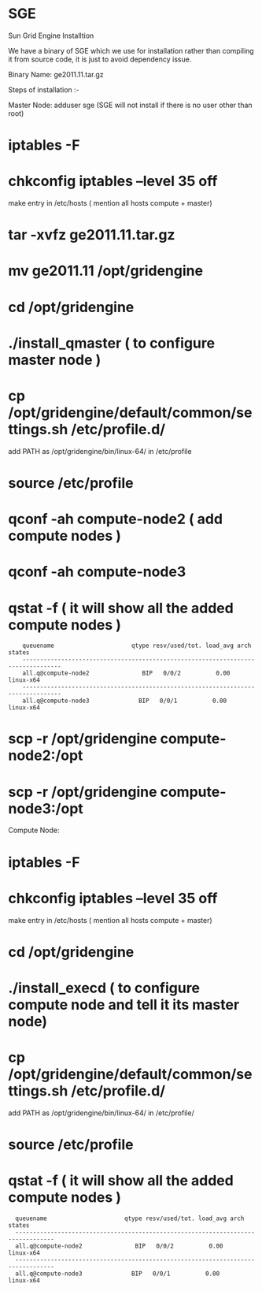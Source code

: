 SGE
===

Sun Grid Engine Installtion

We have a binary of SGE which we use for installation rather than compiling it from source code, it is just to avoid dependency issue.

Binary Name: ge2011.11.tar.gz


Steps of installation :-

Master Node:
 adduser sge (SGE will not install if there is no user other than root)
 # iptables -F
 # chkconfig iptables –level 35 off
 make entry in /etc/hosts ( mention all hosts compute + master)
 # tar -xvfz ge2011.11.tar.gz
 # mv  ge2011.11 /opt/gridengine
 # cd /opt/gridengine
 # ./install_qmaster ( to configure master node )
 # cp /opt/gridengine/default/common/settings.sh /etc/profile.d/
 add PATH as /opt/gridengine/bin/linux-64/ in /etc/profile
 # source /etc/profile
 # qconf -ah compute-node2 ( add compute nodes )
 # qconf -ah compute-node3
 # qstat -f ( it will show all the added compute nodes )

        queuename                      qtype resv/used/tot. load_avg arch          states
        ---------------------------------------------------------------------------------
        all.q@compute-node2               BIP   0/0/2          0.00     linux-x64     
        ---------------------------------------------------------------------------------
        all.q@compute-node3              BIP   0/0/1          0.00     linux-x64     


 # scp -r /opt/gridengine compute-node2:/opt

 # scp -r /opt/gridengine compute-node3:/opt

Compute Node:
 # iptables -F
 # chkconfig iptables –level 35 off
 make entry in /etc/hosts ( mention all hosts compute + master)
 # cd /opt/gridengine
 # ./install_execd ( to configure compute node and tell it its master node)
 # cp /opt/gridengine/default/common/settings.sh /etc/profile.d/
 add PATH as /opt/gridengine/bin/linux-64/ in /etc/profile/
 # source /etc/profile
 # qstat -f ( it will show all the added compute nodes )

      queuename                      qtype resv/used/tot. load_avg arch          states
      ---------------------------------------------------------------------------------
      all.q@compute-node2               BIP   0/0/2          0.00     linux-x64     
      ---------------------------------------------------------------------------------
      all.q@compute-node3              BIP   0/0/1          0.00     linux-x64     

